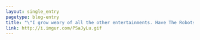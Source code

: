 ```yaml
---
layout: single_entry
pagetype: blog-entry
title: "\"I grow weary of all the other entertainments. Have The Robots fight for my amusement.\""
link: http://i.imgur.com/PSaJyLu.gif
---
```

